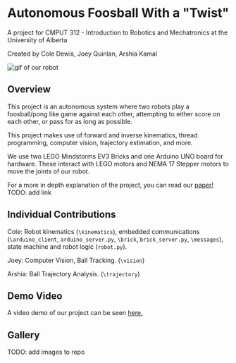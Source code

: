 # Autonomous Foosball With a "Twist"
A project for CMPUT 312 - Introduction to Robotics and Mechatronics at the University of Alberta

Created by Cole Dewis, Joey Quinlan, Arshia Kamal

![gif of our robot](img/robotgif.gif)

## Overview

This project is an autonomous system where two robots play a foosball/pong like game against each other, attempting to either score on each other, or pass for as long as possible. 

This project makes use of forward and inverse kinematics, thread programming, computer vision, trajectory estimation, and more.

We use two LEGO Mindstorms EV3 Bricks and one Arduino UNO board for hardware. These interact with LEGO motors and NEMA 17 Stepper motors to move the joints of our robot.

For a more in depth explanation of the project, you can read our [paper!]() TODO: add link

## Individual Contributions
Cole: Robot kinematics (`\kinematics`), embedded communications (`\arduino_client`, `arduino_server.py`, `\brick`, `brick_server.py`, `\messages`), state machine and robot logic (`robot.py`). 

Joey: Computer Vision, Ball Tracking. (`\vision`)

Arshia: Ball Trajectory Analysis. (`\trajectory`)

## Demo Video
A video demo of our project can be seen [here.](https://drive.google.com/file/d/1JVUitq1qnXPh7LTEeeYDJyjFxKlvqjnj/view?usp=sharing)

## Gallery

TODO: add images to repo